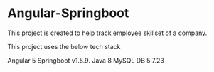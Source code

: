 # Angular-Springboot

This project is created to help track employee skillset of a company. 

This project uses the below tech stack 

Angular 5 
Springboot v1.5.9.
Java 8 
MySQL DB  5.7.23



